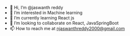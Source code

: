 - 👋 Hi, I’m @jaswanth reddy
- 👀 I’m interested in Machine learning
- 🌱 I’m currently learning React js
- 💞️ I’m looking to collaborate on React, JavaSpringBoot
- 📫 How to reach me at njaswanthreddy2000@gmail.com

<!---
jaswanthreddy2000/jaswanthreddy2000 is a ✨ special ✨ repository because its `README.md` (this file) appears on your GitHub profile.
You can click the Preview link to take a look at your changes.
--->
